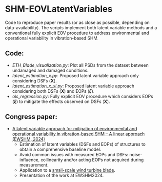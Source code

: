 # SHM-EOVLatentVariables

Code to reproduce paper results (or as close as possible, depending on data-availability). 
The scripts implement both latent variable methods and a conventional fully explicit EOV procedure to address environmental and operational variability in vibration-based SHM.

## Code:

* *ETH_Blade_visualization.py*: Plot all PSDs from the dataset between undamaged and damaged conditions.
* *latent_estimation_x.py*: Proposed latent variable approach only considering DSFs (**X**).
* *latent_estimation_x_xi.py*: Proposed latent variable approach considering both DSFs (**X**) and EOPs (**$\xi$**).
* *ols_regression.py*: Fully explicit EOV procedure which considers EOPs (**$\xi$**) to mitigate the effects observed on DSFs (**X**).

## Congress paper:

* [A latent variable approach for mitigation of environmental and operational variability in vibration-based SHM – A linear approach (EWSHM, 2024)](https://www.ndt.net/search/docs.php3?id=29704)
  * Estimation of latent variables (DSFs and EOPs) of structures to obtain a comprehensive baseline model.
  * Avoid common issues with measured EOPs and DSFs: noise-influence, collinearity and/or acting EOPs not acquired during measurement.
  * Application to a [small-scale wind turbine blade](https://doi.org/10.1002/stc.2660).
  * Presentation of the work at EWSHM2024.
